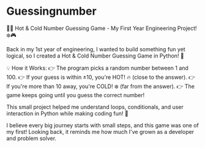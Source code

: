 # Guessingnumber

🔢🔥 Hot & Cold Number Guessing Game - My First Year Engineering Project! ❄️🎮

Back in my 1st year of engineering, I wanted to build something fun yet logical, so I created a Hot & Cold Number Guessing Game in Python! 🎯

💡 How it Works:
👉 The program picks a random number between 1 and 100.
👉 If your guess is within ±10, you're HOT! 🔥 (close to the answer).
👉 If you're more than 10 away, you're COLD! ❄️ (far from the answer).
👉 The game keeps going until you guess the correct number!

This small project helped me understand loops, conditionals, and user interaction in Python while making coding fun! 🚀

I believe every big journey starts with small steps, and this game was one of my first! Looking back, it reminds me how much I've grown as a developer and problem solver.
